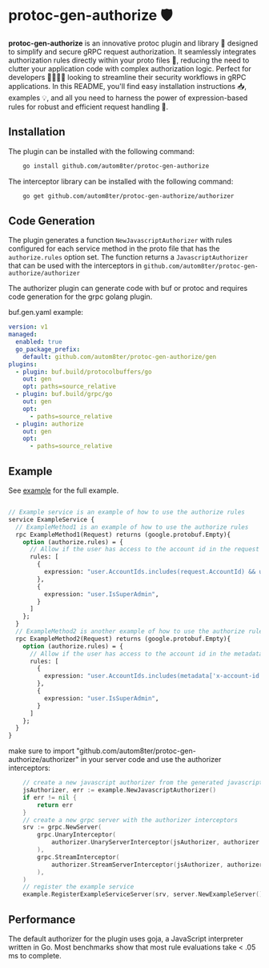 # protoc-gen-authorize 🛡️

**protoc-gen-authorize** is an innovative protoc plugin and library 🌟 designed to simplify and secure gRPC request authorization. 
It seamlessly integrates authorization rules directly within your proto files 📝, reducing the need to clutter your application code with complex authorization logic. 
Perfect for developers 👨‍💻👩‍💻 looking to streamline their security workflows in gRPC applications. 
In this README, you'll find easy installation instructions 📥, examples 💡, and all you need to harness the power of expression-based rules for robust and efficient request handling 💼.


## Installation

The plugin can be installed with the following command:

```bash
    go install github.com/autom8ter/protoc-gen-authorize
```

The interceptor library can be installed with the following command:

```bash
    go get github.com/autom8ter/protoc-gen-authorize/authorizer
```

## Code Generation

The plugin generates a function `NewJavascriptAuthorizer` with rules configured for each service method in the proto file 
that has the `authorize.rules` option set. 
The function returns a `JavascriptAuthorizer` that can be used with the interceptors in `github.com/autom8ter/protoc-gen-authorize/authorizer`

The authorizer plugin can generate code with buf or protoc and requires code generation for the grpc golang plugin.

buf.gen.yaml example:

```yaml
version: v1
managed:
  enabled: true
  go_package_prefix:
    default: github.com/autom8ter/protoc-gen-authorize/gen
plugins:
  - plugin: buf.build/protocolbuffers/go
    out: gen
    opt: paths=source_relative
  - plugin: buf.build/grpc/go
    out: gen
    opt:
      - paths=source_relative
  - plugin: authorize
    out: gen
    opt:
      - paths=source_relative
```

## Example

See [example](example) for the full example.

```protobuf

// Example service is an example of how to use the authorize rules
service ExampleService {
  // ExampleMethod1 is an example of how to use the authorize rules
  rpc ExampleMethod1(Request) returns (google.protobuf.Empty){
    option (authorize.rules) = {
      // Allow if the user has access to the account id in the request and has the admin role OR if the user is a super admin
      rules: [
        {
          expression: "user.AccountIds.includes(request.AccountId) && user.Roles.includes('admin')",
        },
        {
          expression: "user.IsSuperAdmin",
        }
      ]
    };
  }
  // ExampleMethod2 is another example of how to use the authorize rules
  rpc ExampleMethod2(Request) returns (google.protobuf.Empty){
    option (authorize.rules) = {
      // Allow if the user has access to the account id in the metadata(x-account-id) and has the admin role OR if the user is a super admin
      rules: [
        {
          expression: "user.AccountIds.includes(metadata['x-account-id']) && user.Roles.includes('admin')",
        },
        {
          expression: "user.IsSuperAdmin",
        }
      ]
    };
  }
}
```

make sure to import "github.com/autom8ter/protoc-gen-authorize/authorizer" in your server code and use the authorizer interceptors:
```go
    // create a new javascript authorizer from the generated javascript authorizer(protoc-gen-authorize)
	jsAuthorizer, err := example.NewJavascriptAuthorizer()
	if err != nil {
		return err
	}
	// create a new grpc server with the authorizer interceptors
	srv := grpc.NewServer(
		grpc.UnaryInterceptor(
			authorizer.UnaryServerInterceptor(jsAuthorizer, authorizer.WithUserExtractor(userExtractor)),
		),
		grpc.StreamInterceptor(
			authorizer.StreamServerInterceptor(jsAuthorizer, authorizer.WithUserExtractor(userExtractor)),
		),
	)
	// register the example service
	example.RegisterExampleServiceServer(srv, server.NewExampleServer())
```

## Performance

The default authorizer for the plugin uses goja, a JavaScript interpreter written in Go.
Most benchmarks show that most rule evaluations take < .05 ms to complete.
